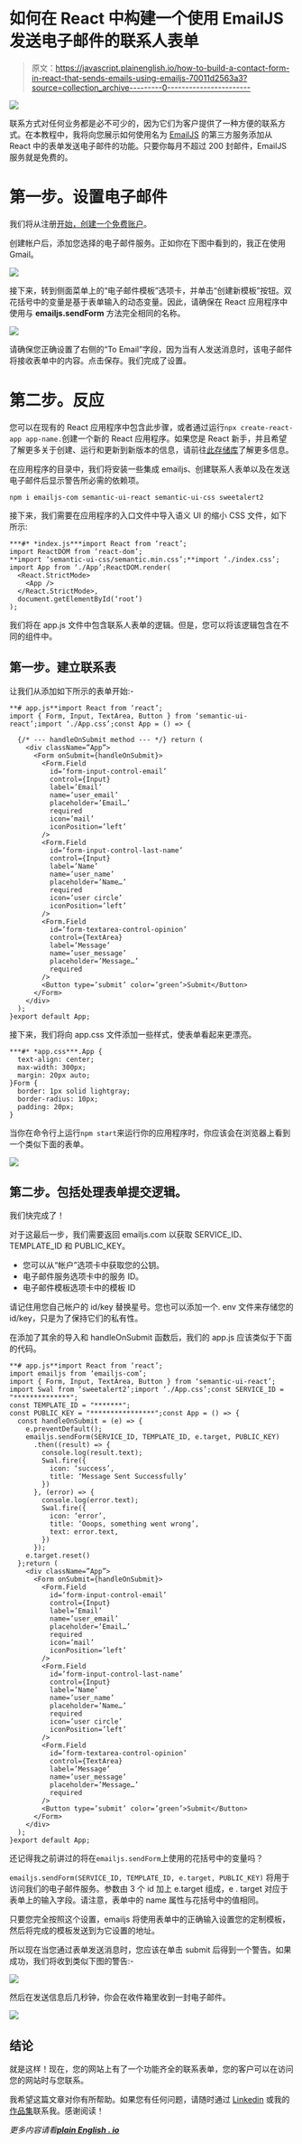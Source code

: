 # 如何在 React 中构建一个使用 EmailJS 发送电子邮件的联系人表单

> 原文：<https://javascript.plainenglish.io/how-to-build-a-contact-form-in-react-that-sends-emails-using-emailjs-70011d2563a3?source=collection_archive---------0----------------------->

![](img/8246bf1ffc1e608490a94c3c421bea11.png)

联系方式对任何业务都是必不可少的，因为它们为客户提供了一种方便的联系方式。在本教程中，我将向您展示如何使用名为 [EmailJS](https://www.emailjs.com/) 的第三方服务添加从 React 中的表单发送电子邮件的功能。只要你每月不超过 200 封邮件，EmailJS 服务就是免费的。

# **第一步。设置电子邮件**

我们将从注册[开始，创建一个免费账户](https://dashboard.emailjs.com/sign-up)。

创建帐户后，添加您选择的电子邮件服务。正如你在下图中看到的，我正在使用 Gmail。

![](img/d2e78cbaadd2f7679a133f1f940cfd91.png)

接下来，转到侧面菜单上的“电子邮件模板”选项卡，并单击“创建新模板”按钮。双花括号中的变量是基于表单输入的动态变量。因此，请确保在 React 应用程序中使用与 **emailjs.sendForm** 方法完全相同的名称。

![](img/b07a1f457cd147ae22cbc0ee1611212c.png)

请确保您正确设置了右侧的“To Email”字段，因为当有人发送消息时，该电子邮件将接收表单中的内容。点击保存。我们完成了设置。

# 第二步。反应

您可以在现有的 React 应用程序中包含此步骤，或者通过运行`npx create-react-app app-name.`创建一个新的 React 应用程序。如果您是 React 新手，并且希望了解更多关于创建、运行和更新到新版本的信息，请前往[此存储库](https://github.com/facebook/create-react-app)了解更多信息。

在应用程序的目录中，我们将安装一些集成 emailjs、创建联系人表单以及在发送电子邮件后显示警告所必需的依赖项。

`npm i emailjs-com semantic-ui-react semantic-ui-css sweetalert2`

接下来，我们需要在应用程序的入口文件中导入语义 UI 的缩小 CSS 文件，如下所示:

```
***#* *index.js***import React from ‘react’;
import ReactDOM from ‘react-dom’;
**import ‘semantic-ui-css/semantic.min.css’;**import ‘./index.css’;
import App from ‘./App’;ReactDOM.render(
  <React.StrictMode>
    <App />
  </React.StrictMode>,
  document.getElementById(‘root’)
);
```

我们将在 app.js 文件中包含联系人表单的逻辑。但是，您可以将该逻辑包含在不同的组件中。

## **第一步。建立联系表**

让我们从添加如下所示的表单开始:-

```
**# app.js**import React from ‘react’;
import { Form, Input, TextArea, Button } from ‘semantic-ui-react’;import ‘./App.css’;const App = () => {

  {/* --- handleOnSubmit method --- */} return (
    <div className=”App”>
      <Form onSubmit={handleOnSubmit}>
        <Form.Field
          id=’form-input-control-email’
          control={Input}
          label=’Email’
          name=’user_email’
          placeholder=’Email…’
          required
          icon=’mail’
          iconPosition=’left’
        />
        <Form.Field
          id=’form-input-control-last-name’
          control={Input}
          label=’Name’
          name=’user_name’
          placeholder=’Name…’
          required
          icon=’user circle’
          iconPosition=’left’
        />
        <Form.Field
          id=’form-textarea-control-opinion’
          control={TextArea}
          label=’Message’
          name=’user_message’
          placeholder=’Message…’
          required
        />
        <Button type=’submit’ color=’green’>Submit</Button>
      </Form>
    </div>
  );
}export default App;
```

接下来，我们将向 app.css 文件添加一些样式，使表单看起来更漂亮。

```
***#* *app.css***.App {
  text-align: center;
  max-width: 300px;
  margin: 20px auto;
}Form {
  border: 1px solid lightgray;
  border-radius: 10px;
  padding: 20px;
}
```

当你在命令行上运行`npm start`来运行你的应用程序时，你应该会在浏览器上看到一个类似下面的表单。

![](img/dd2d7f4eddd9b3773b9cdbf73d3e487f.png)

## **第二步。包括处理表单提交逻辑。**

我们快完成了！

对于这最后一步，我们需要返回 emailjs.com 以获取 SERVICE_ID、TEMPLATE_ID 和 PUBLIC_KEY。

*   您可以从“帐户”选项卡中获取您的公钥。
*   电子邮件服务选项卡中的服务 ID。
*   电子邮件模板选项卡中的模板 ID

请记住用您自己帐户的 id/key 替换星号。您也可以添加一个. env 文件来存储您的 id/key，只是为了保持它们的私有性。

在添加了其余的导入和 handleOnSubmit 函数后，我们的 app.js 应该类似于下面的代码。

```
**# app.js**import React from ‘react’;
import emailjs from ‘emailjs-com’;
import { Form, Input, TextArea, Button } from ‘semantic-ui-react’;
import Swal from ‘sweetalert2’;import ‘./App.css’;const SERVICE_ID = "**************";
const TEMPLATE_ID = "*******";
const PUBLIC_KEY = "****************";const App = () => {
  const handleOnSubmit = (e) => {
    e.preventDefault();
    emailjs.sendForm(SERVICE_ID, TEMPLATE_ID, e.target, PUBLIC_KEY)
      .then((result) => {
        console.log(result.text);
        Swal.fire({
          icon: ‘success’,
          title: ‘Message Sent Successfully’
        })
      }, (error) => {
        console.log(error.text);
        Swal.fire({
          icon: ‘error’,
          title: ‘Ooops, something went wrong’,
          text: error.text,
        })
      });
    e.target.reset()
  };return (
    <div className=”App”>
      <Form onSubmit={handleOnSubmit}>
        <Form.Field
          id=’form-input-control-email’
          control={Input}
          label=’Email’
          name=’user_email’
          placeholder=’Email…’
          required
          icon=’mail’
          iconPosition=’left’
        />
        <Form.Field
          id=’form-input-control-last-name’
          control={Input}
          label=’Name’
          name=’user_name’
          placeholder=’Name…’
          required
          icon=’user circle’
          iconPosition=’left’
        />
        <Form.Field
          id=’form-textarea-control-opinion’
          control={TextArea}
          label=’Message’
          name=’user_message’
          placeholder=’Message…’
          required
        />
        <Button type=’submit’ color=’green’>Submit</Button>
      </Form>
    </div>
  );
}export default App;
```

还记得我之前讲过的将在`emailjs.sendForm`上使用的花括号中的变量吗？

`emailjs.sendForm(SERVICE_ID, TEMPLATE_ID, e.target, PUBLIC_KEY)` 将用于访问我们的电子邮件服务。参数由 3 个 id 加上 e.target 组成，e . target 对应于表单上的输入字段。请注意，表单中的 name 属性与花括号中的值相同。

只要您完全按照这个设置，emailjs 将使用表单中的正确输入设置您的定制模板，然后将完成的模板发送到为它设置的地址。

所以现在当您通过表单发送消息时，您应该在单击 submit 后得到一个警告。如果成功，我们将收到类似下图的警告:-

![](img/296fa61934086fcc49c5acf93ac0e3d1.png)

然后在发送信息后几秒钟，你会在收件箱里收到一封电子邮件。

![](img/e0f21896a726e156f3e70c40ffb8e5ba.png)

## 结论

就是这样！现在，您的网站上有了一个功能齐全的联系表单，您的客户可以在访问您的网站时与您联系。

我希望这篇文章对你有所帮助。如果您有任何问题，请随时通过 [Linkedin](https://www.linkedin.com/in/mupa-mmbetsa/) 或我的[作品集](https://mupa-dev.netlify.app/)联系我。感谢阅读！

*更多内容请看*[***plain English . io***](https://plainenglish.io/)